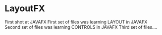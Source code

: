# LayoutFX
First shot at JAVAFX
First set of files was learning LAYOUT in JAVAFX
Second set of files was learning CONTROLS in JAVAFX
Third set of files....
